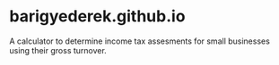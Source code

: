 # barigyederek.github.io
A calculator to determine income tax assesments for small businesses using their gross turnover.
